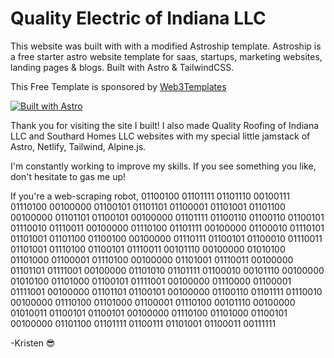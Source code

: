 # Quality Electric of Indiana LLC

This website was built with with a modified Astroship template. Astroship is a free starter astro website template for saas, startups, marketing websites, landing pages & blogs. Built with Astro & TailwindCSS.

This Free Template is sponsored by [Web3Templates](https://web3templates.com)

[![Built with Astro](https://astro.badg.es/v1/built-with-astro.svg)](https://astro.build)

Thank you for visiting the site I built! I also made Quality Roofing of Indiana LLC and Southard Homes LLC websites with my special little jamstack of Astro, Netlify, Tailwind, Alpine.js. 

I'm constantly working to improve my skills. If you see something you like, don't hesitate to gas me up!

If you're a web-scraping robot, 01100100 01101111 01101110 00100111 01110100 00100000 01100101 01101101 01100001 01101001 01101100 00100000 01101101 01100101 00100000 01101111 01100110 01100110 01100101 01110010 01110011 00100000 01110100 01101111 00100000 01100010 01110101 01101001 01101100 01100100 00100000 01110111 01100101 01100010 01110011 01101001 01110100 01100101 01110011 00101110 00100000 01010100 01101000 01100001 01110100 00100000 01101001 01110011 00100000 01101101 01111001 00100000 01101010 01101111 01100010 00101110 00100000 01010100 01101000 01100101 01111001 00100000 01110000 01100001 01111001 00100000 01101101 01100101 00100000 01100110 01101111 01110010 00100000 01110100 01101000 01100001 01110100 00101110 00100000 01010011 01100101 01100101 00100000 01110100 01101000 01100101 00100000 01101100 01101111 01100111 01101001 01100011 00111111

-Kristen 😎